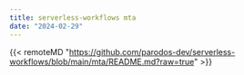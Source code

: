 ```yaml
---
title: serverless-workflows mta
date: "2024-02-29"
---
```


{{< remoteMD "https://github.com/parodos-dev/serverless-workflows/blob/main/mta/README.md?raw=true" >}}
